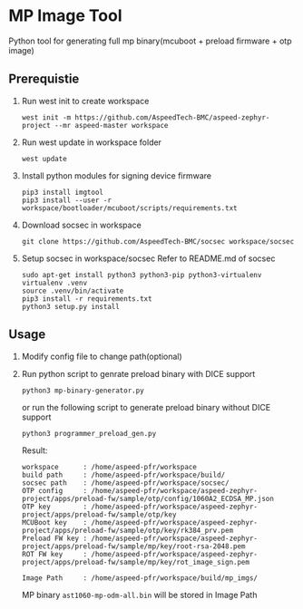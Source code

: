 # MP Image Tool

Python tool for generating full mp binary(mcuboot + preload firmware + otp image)

## Prerequistie
1. Run west init to create workspace
   ```
   west init -m https://github.com/AspeedTech-BMC/aspeed-zephyr-project --mr aspeed-master workspace
   ```
2. Run west update in workspace folder
   ```
   west update
   ```
3. Install python modules for signing device firmware
   ```
   pip3 install imgtool
   pip3 install --user -r workspace/bootloader/mcuboot/scripts/requirements.txt
   ```
4. Download socsec in workspace
   ```
   git clone https://github.com/AspeedTech-BMC/socsec workspace/socsec
   ```
5. Setup socsec in workspace/socsec
   Refer to README.md of socsec
   ```
   sudo apt-get install python3 python3-pip python3-virtualenv
   virtualenv .venv
   source .venv/bin/activate
   pip3 install -r requirements.txt
   python3 setup.py install
   ```

## Usage
1. Modify config file to change path(optional)

2. Run python script to genrate preload binary with DICE support
   ```
   python3 mp-binary-generator.py
   ```
   or run the following script to generate preload binary without DICE support
   ```
   python3 programmer_preload_gen.py
   ```
   Result:

   ```
   workspace      : /home/aspeed-pfr/workspace
   build path     : /home/aspeed-pfr/workspace/build/
   socsec path    : /home/aspeed-pfr/workspace/socsec/
   OTP config     : /home/aspeed-pfr/workspace/aspeed-zephyr-project/apps/preload-fw/sample/otp/config/1060A2_ECDSA_MP.json
   OTP key        : /home/aspeed-pfr/workspace/aspeed-zephyr-project/apps/preload-fw/sample/otp/key
   MCUBoot key    : /home/aspeed-pfr/workspace/aspeed-zephyr-project/apps/preload-fw/sample/otp/key/rk384_prv.pem
   Preload FW key : /home/aspeed-pfr/workspace/aspeed-zephyr-project/apps/preload-fw/sample/mp/key/root-rsa-2048.pem
   ROT FW key     : /home/aspeed-pfr/workspace/aspeed-zephyr-project/apps/preload-fw/sample/mp/key/rot_image_sign.pem
   
   Image Path     : /home/aspeed-pfr/workspace/build/mp_imgs/
   
   ```
   MP binary `ast1060-mp-odm-all.bin` will be stored in Image Path

